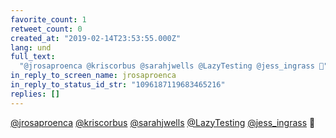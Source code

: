 ```yaml
---
favorite_count: 1
retweet_count: 0
created_at: "2019-02-14T23:53:55.000Z"
lang: und
full_text:
  "@jrosaproenca @kriscorbus @sarahjwells @LazyTesting @jess_ingrass 🖤"
in_reply_to_screen_name: jrosaproenca
in_reply_to_status_id_str: "1096187119683465216"
replies: []
---
```


[@jrosaproenca](https://twitter.com/jrosaproenca)
[@kriscorbus](https://twitter.com/kriscorbus)
[@sarahjwells](https://twitter.com/sarahjwells)
[@LazyTesting](https://twitter.com/LazyTesting)
[@jess_ingrass](https://twitter.com/jess_ingrass) 🖤
